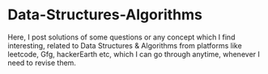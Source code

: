 # Data-Structures-Algorithms

Here, I post solutions of some questions or any concept which I find interesting, related to Data Structures & Algorithms from platforms like leetcode, Gfg, hackerEarth etc, 
which I can go through anytime, whenever I need to revise them.
